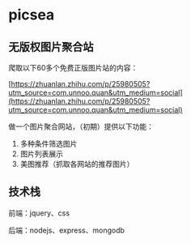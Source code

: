 # picsea
## 无版权图片聚合站

爬取以下60多个免费正版图片站的内容：

[https://zhuanlan.zhihu.com/p/25980505?utm_source=com.unnoo.quan&utm_medium=social](https://zhuanlan.zhihu.com/p/25980505?utm_source=com.unnoo.quan&utm_medium=social)

做一个图片聚合网站，（初期）提供以下功能：

1. 多种条件筛选图片
2. 图片列表展示
3. 美图推荐（抓取各网站的推荐图片）


## 技术栈

前端：jquery、css

后端：nodejs、express、mongodb
